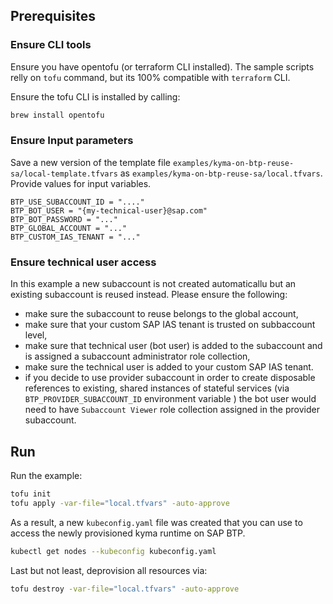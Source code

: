 ## Prerequisites

### Ensure CLI tools
Ensure you have opentofu (or terraform CLI installed).
The sample scripts relly on `tofu` command, but its 100% compatible with `terraform` CLI.

Ensure the tofu CLI is installed by calling:
```sh
brew install opentofu
```

### Ensure Input parameters 

Save a new version of the template file `examples/kyma-on-btp-reuse-sa/local-template.tfvars` as `examples/kyma-on-btp-reuse-sa/local.tfvars`. Provide values for input variables.

```
BTP_USE_SUBACCOUNT_ID = "...."
BTP_BOT_USER = "{my-technical-user}@sap.com"
BTP_BOT_PASSWORD = "..."
BTP_GLOBAL_ACCOUNT = "..."
BTP_CUSTOM_IAS_TENANT = "..."
```

### Ensure technical user access

In this example a new subaccount is not created automaticallu but an existing subaccount is reused instead. Please ensure the following:
 - make sure the subaccount to reuse belongs to the global account,
 - make sure that your custom SAP IAS tenant is trusted on subbaccount level,
 - make sure that technical user (bot user) is added to the subaccount and is assigned a subaccount administrator role collection,
  - make sure the technical user is added to your custom SAP IAS tenant. 
  - if you decide to use provider subaccount in order to create disposable references to existing, shared instances of stateful services  (via `BTP_PROVIDER_SUBACCOUNT_ID` environment variable ) the bot user would need to have `Subaccount Viewer` role collection assigned in the provider subaccount.

## Run 
Run the example:

```sh
tofu init
tofu apply -var-file="local.tfvars" -auto-approve
```

As a result, a new `kubeconfig.yaml` file was created that you can use to access the newly provisioned kyma runtime on SAP BTP.

```sh
kubectl get nodes --kubeconfig kubeconfig.yaml
```

Last but not least, deprovision all resources via:

```sh
tofu destroy -var-file="local.tfvars" -auto-approve
```